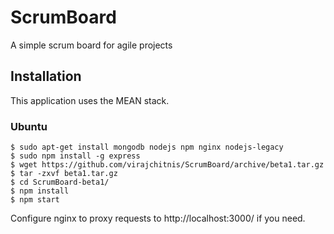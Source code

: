 # ScrumBoard
A simple scrum board for agile projects

## Installation

This application uses the MEAN stack.

### Ubuntu

```
$ sudo apt-get install mongodb nodejs npm nginx nodejs-legacy
$ sudo npm install -g express
$ wget https://github.com/virajchitnis/ScrumBoard/archive/beta1.tar.gz
$ tar -zxvf beta1.tar.gz
$ cd ScrumBoard-beta1/
$ npm install
$ npm start
```

Configure nginx to proxy requests to http://localhost:3000/ if you need.